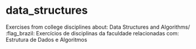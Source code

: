 # data_structures
Exercises from college disciplines about: Data Structures and Algorithms/
:flag_brazil: Exercícios de disciplinas da faculdade relacionadas com: Estrutura de Dados e Algoritmos
